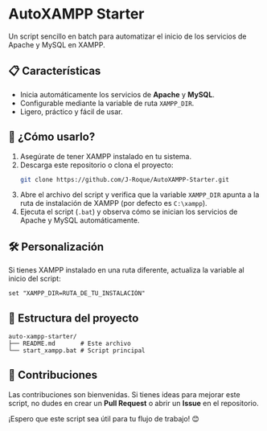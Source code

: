 # AutoXAMPP Starter  

Un script sencillo en batch para automatizar el inicio de los servicios de Apache y MySQL en XAMPP.  

## 📋 Características  
- Inicia automáticamente los servicios de **Apache** y **MySQL**.  
- Configurable mediante la variable de ruta `XAMPP_DIR`.  
- Ligero, práctico y fácil de usar.  

## 🚀 ¿Cómo usarlo?  
1. Asegúrate de tener XAMPP instalado en tu sistema.  
2. Descarga este repositorio o clona el proyecto:  
   ```bash
   git clone https://github.com/J-Roque/AutoXAMPP-Starter.git
   ```  
3. Abre el archivo del script y verifica que la variable `XAMPP_DIR` apunta a la ruta de instalación de XAMPP (por defecto es `C:\xampp`).  
4. Ejecuta el script (`.bat`) y observa cómo se inician los servicios de Apache y MySQL automáticamente.  

## 🛠️ Personalización  
Si tienes XAMPP instalado en una ruta diferente, actualiza la variable al inicio del script:  
```batch
set "XAMPP_DIR=RUTA_DE_TU_INSTALACIÓN"
```  

## 📂 Estructura del proyecto  
```
auto-xampp-starter/
├── README.md       # Este archivo
└── start_xampp.bat # Script principal
```  

## 🤝 Contribuciones  
Las contribuciones son bienvenidas. Si tienes ideas para mejorar este script, no dudes en crear un **Pull Request** o abrir un **Issue** en el repositorio.  

¡Espero que este script sea útil para tu flujo de trabajo! 😊  
